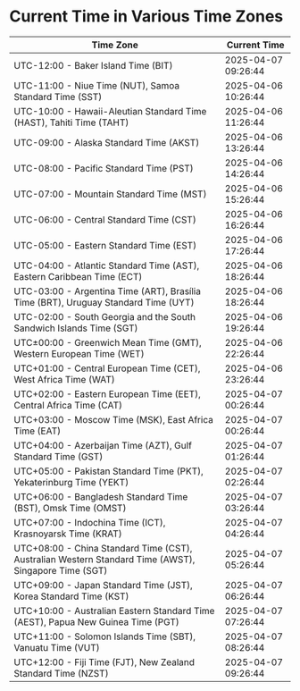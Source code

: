 # Current Time in Various Time Zones

| Time Zone | Current Time |
|-----------|--------------|
| UTC-12:00 - Baker Island Time (BIT) | 2025-04-07 09:26:44 |
| UTC-11:00 - Niue Time (NUT), Samoa Standard Time (SST) | 2025-04-06 10:26:44 |
| UTC-10:00 - Hawaii-Aleutian Standard Time (HAST), Tahiti Time (TAHT) | 2025-04-06 11:26:44 |
| UTC-09:00 - Alaska Standard Time (AKST) | 2025-04-06 13:26:44 |
| UTC-08:00 - Pacific Standard Time (PST) | 2025-04-06 14:26:44 |
| UTC-07:00 - Mountain Standard Time (MST) | 2025-04-06 15:26:44 |
| UTC-06:00 - Central Standard Time (CST) | 2025-04-06 16:26:44 |
| UTC-05:00 - Eastern Standard Time (EST) | 2025-04-06 17:26:44 |
| UTC-04:00 - Atlantic Standard Time (AST), Eastern Caribbean Time (ECT) | 2025-04-06 18:26:44 |
| UTC-03:00 - Argentina Time (ART), Brasília Time (BRT), Uruguay Standard Time (UYT) | 2025-04-06 18:26:44 |
| UTC-02:00 - South Georgia and the South Sandwich Islands Time (SGT) | 2025-04-06 19:26:44 |
| UTC±00:00 - Greenwich Mean Time (GMT), Western European Time (WET) | 2025-04-06 22:26:44 |
| UTC+01:00 - Central European Time (CET), West Africa Time (WAT) | 2025-04-06 23:26:44 |
| UTC+02:00 - Eastern European Time (EET), Central Africa Time (CAT) | 2025-04-07 00:26:44 |
| UTC+03:00 - Moscow Time (MSK), East Africa Time (EAT) | 2025-04-07 00:26:44 |
| UTC+04:00 - Azerbaijan Time (AZT), Gulf Standard Time (GST) | 2025-04-07 01:26:44 |
| UTC+05:00 - Pakistan Standard Time (PKT), Yekaterinburg Time (YEKT) | 2025-04-07 02:26:44 |
| UTC+06:00 - Bangladesh Standard Time (BST), Omsk Time (OMST) | 2025-04-07 03:26:44 |
| UTC+07:00 - Indochina Time (ICT), Krasnoyarsk Time (KRAT) | 2025-04-07 04:26:44 |
| UTC+08:00 - China Standard Time (CST), Australian Western Standard Time (AWST), Singapore Time (SGT) | 2025-04-07 05:26:44 |
| UTC+09:00 - Japan Standard Time (JST), Korea Standard Time (KST) | 2025-04-07 06:26:44 |
| UTC+10:00 - Australian Eastern Standard Time (AEST), Papua New Guinea Time (PGT) | 2025-04-07 07:26:44 |
| UTC+11:00 - Solomon Islands Time (SBT), Vanuatu Time (VUT) | 2025-04-07 08:26:44 |
| UTC+12:00 - Fiji Time (FJT), New Zealand Standard Time (NZST) | 2025-04-07 09:26:44 |

